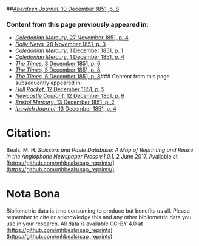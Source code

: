 ##[*Aberdeen Journal*, 10 December 1851, p. 8](https://mhbeals.github.io/sap_html/Aberdeen-Journal/Aberdeen-Journal-10-December-1851-p-8)

### Content from this page previously appeared in:
+ [*Caledonian Mercury*, 27 November 1851, p. 4](https://mhbeals.github.io/sap_html/Caledonian-Mercury/Caledonian-Mercury-27-November-1851-p-4)
+ [*Daily News*, 28 November 1851, p. 3](https://mhbeals.github.io/sap_html/Daily-News/Daily-News-28-November-1851-p-3)
+ [*Caledonian Mercury*, 1 December 1851, p. 1](https://mhbeals.github.io/sap_html/Caledonian-Mercury/Caledonian-Mercury-1-December-1851-p-1)
+ [*Caledonian Mercury*, 1 December 1851, p. 4](https://mhbeals.github.io/sap_html/Caledonian-Mercury/Caledonian-Mercury-1-December-1851-p-4)
+ [*The Times*, 3 December 1851, p. 6](https://mhbeals.github.io/sap_html/The-Times/The-Times-3-December-1851-p-6)
+ [*The Times*, 5 December 1851, p. 8](https://mhbeals.github.io/sap_html/The-Times/The-Times-5-December-1851-p-8)
+ [*The Times*, 6 December 1851, p. 8](https://mhbeals.github.io/sap_html/The-Times/The-Times-6-December-1851-p-8)### Content from this page subsequently appeared in:
+ [*Hull Packet*, 12 December 1851, p. 5](https://mhbeals.github.io/sap_html/Hull-Packet/Hull-Packet-12-December-1851-p-5)
+ [*Newcastle Courant*, 12 December 1851, p. 6](https://mhbeals.github.io/sap_html/Newcastle-Courant/Newcastle-Courant-12-December-1851-p-6)
+ [*Bristol Mercury*, 13 December 1851, p. 2](https://mhbeals.github.io/sap_html/Bristol-Mercury/Bristol-Mercury-13-December-1851-p-2)
+ [*Ipswich Journal*, 13 December 1851, p. 4](https://mhbeals.github.io/sap_html/Ipswich-Journal/Ipswich-Journal-13-December-1851-p-4)
                    
# Citation: 

Beals. M. H. *Scissors and Paste Database: A Map of Reprinting and Reuse in the Anglophone Newspaper Press v.1.0.1.* 2 June 2017. Available at [https://github.com/mhbeals/sap_reprints/](https://github.com/mhbeals/sap_reprints/). 
                    
# Nota Bona

Bibliometric data is time consuming to produce but benefits us all. Please remember to cite or acknowledge this and any other bibliometric data you use in your research. All data is available CC-BY 4.0 at [https://github.com/mhbeals/sap_reprints](https://github.com/mhbeals/sap_reprints)